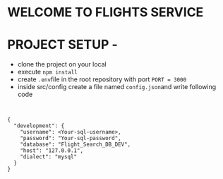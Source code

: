 <!-- /
    -src/
          index.js  //server
          models/
          controllers/
          middlewares/
          services/ 
          utils/
          config/
          repository/
    -tests/ [later]
    -static/
    -temp/ -->








# WELCOME TO FLIGHTS SERVICE

# PROJECT SETUP -
- clone the project on your local
- execute `npm install`
- create `.env`file in the root repository  with port `PORT = 3000`
- inside src/config create a file named `config.json`and write following code
```


{
  "development": {
    "username": <Your-sql-username>,
    "password": "Your-sql-password",
    "database": "Flight_Search_DB_DEV",
    "host": "127.0.0.1",
    "dialect": "mysql"
  }
}


```
















